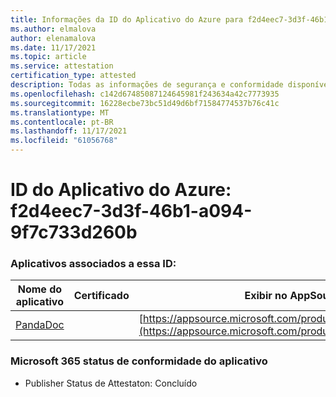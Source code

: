 ```yaml
---
title: Informações da ID do Aplicativo do Azure para f2d4eec7-3d3f-46b1-a094-9f7c733d260b
ms.author: elmalova
author: elenamalova
ms.date: 11/17/2021
ms.topic: article
ms.service: attestation
certification_type: attested
description: Todas as informações de segurança e conformidade disponíveis para f2d4eec7-3d3f-46b1-a094-9f7c733d260b.
ms.openlocfilehash: c142d67485087124645981f243634a42c7773935
ms.sourcegitcommit: 16228ecbe73bc51d49d6bf71584774537b76c41c
ms.translationtype: MT
ms.contentlocale: pt-BR
ms.lasthandoff: 11/17/2021
ms.locfileid: "61056768"
---
```

# <a name="azure-app-id-f2d4eec7-3d3f-46b1-a094-9f7c733d260b"></a>ID do Aplicativo do Azure: f2d4eec7-3d3f-46b1-a094-9f7c733d260b


### <a name="apps-associated-with-this-id"></a>Aplicativos associados a essa ID:
| **Nome do aplicativo** | **Certificado** | **Exibir no AppSource** |
|--------------|---------------|-----------------------|
| [PandaDoc](https://docs.microsoft.com/microsoft-365-app-certification/forward/WA200002927) |  | [https://appsource.microsoft.com/product/office/WA200002927](https://appsource.microsoft.com/product/office/WA200002927) |

### <a name="microsoft-365-app-compliance-status"></a>Microsoft 365 status de conformidade do aplicativo
- Publisher Status de Attestaton: Concluído
